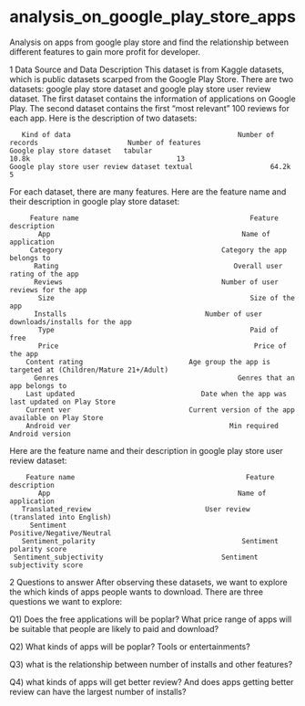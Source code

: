 # analysis_on_google_play_store_apps
Analysis on apps from google play store and find the relationship between different features to gain more profit for developer. 

1 Data Source and Data Description
This dataset is from Kaggle datasets, which is public datasets scarped from the Google Play Store. There are two datasets: google play store dataset and google play store user review dataset. The first dataset contains the information of applications on Google Play. The second dataset contains the first “most relevant” 100 reviews for each app. Here is the description of two datasets:

	   Kind of data	                                        Number of records	                   Number of features
    Google play store dataset	tabular	                                10.8k	                                 13
    Google play store user review dataset textual	                64.2k	                                  5

For each dataset, there are many features. Here are the feature name and their description in google play store dataset: 

         Feature name	                                       Feature description
           App	                                             Name of application
         Category                                      	Category the app belongs to
          Rating	                                       Overall user rating of the app
          Reviews                                      	Number of user reviews for the app
           Size	                                               Size of the app
          Installs                              	Number of user downloads/installs for the app
           Type	                                               Paid of free
           Price                                            	Price of the app
        Content rating	                        Age group the app is targeted at (Children/Mature 21+/Adult)
          Genres	                                        Genres that an app belongs to
        Last updated	                           Date when the app was last updated on Play Store
        Current ver	                            Current version of the app available on Play Store
        Android ver	                                      Min required Android version

Here are the feature name and their description in google play store user review dataset:

        Feature name	                                      Feature description
           App	                                            Name of application
       Translated_review                          	User review (translated into English)
         Sentiment                                      	Positive/Negative/Neutral
       Sentiment_polarity	                                 Sentiment polarity score
     Sentiment_subjectivity                            	Sentiment subjectivity score


2 Questions to answer
After observing these datasets, we want to explore the which kinds of apps people wants to download. There are three questions we want to explore:

Q1) Does the free applications will be poplar? What price range of apps will be suitable that people are likely to paid and download? 

Q2) What kinds of apps will be poplar? Tools or entertainments?

Q3) what is the relationship between number of installs and other features?

Q4) what kinds of apps will get better review? And does apps getting better review can have the largest number of installs?



